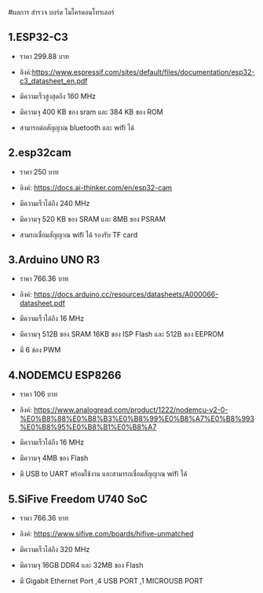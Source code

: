 #ผลการ สำรวจ บอร์ด ไมโครคอนโทรเลอร์

## 1.ESP32-C3

- ราคา 299.88 บาท

- ลิงค์:https://www.espressif.com/sites/default/files/documentation/esp32-c3_datasheet_en.pdf

- มีความเร็วสูงสุดถึง 160 MHz

- มีความจุ 400 KB ของ sram และ 384 KB ของ ROM

- สามารถต่อสัญญาณ bluetooth และ wifi ได้

## 2.esp32cam

- ราคา 250 บาท

- ลิงค์: https://docs.ai-thinker.com/en/esp32-cam

- มีความเร็วได้ถึง 240 MHz

- มีความจุ 520 KB ของ SRAM และ 8MB ของ PSRAM

- สามรถเชื่อมสัญญาณ wifi ได้ รองรับ TF card 

## 3.Arduino UNO R3

- ราคา 766.36 บาท

- ลิงค์: https://docs.arduino.cc/resources/datasheets/A000066-datasheet.pdf

- มีความเร็วได้ถึง 16  MHz

- มีความจุ 512B ของ SRAM 16KB ของ ISP Flash และ 512B ของ EEPROM

- มี 6 ช่อง PWM

## 4.NODEMCU ESP8266

- ราคา 106 บาท

- ลิงค์: https://www.analogread.com/product/1222/nodemcu-v2-0-%E0%B8%88%E0%B8%B3%E0%B8%99%E0%B8%A7%E0%B8%993%E0%B8%95%E0%B8%B1%E0%B8%A7

- มีความเร็วได้ถึง 16  MHz

- มีความจุ 4MB ของ Flash 

- มี USB to UART พร้อมใช้งาน และสามารถเชื่อมสัญญาณ wifi ได้

## 5.SiFive Freedom U740 SoC

- ราคา 766.36 บาท

- ลิงค์: https://www.sifive.com/boards/hifive-unmatched

- มีความเร็วได้ถึง 320  MHz

- มีความจุ 16GB DDR4 และ 32MB ของ Flash

- มี Gigabit Ethernet Port ,4 USB PORT ,1 MICROUSB PORT
